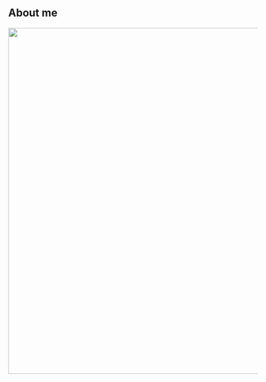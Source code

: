 ## About me

<div align="left">
   <img src="https://dev-to-uploads.s3.amazonaws.com/uploads/articles/ej6a9vk3ntawi1nzlrqk.jpg" height="700px" width= "700px"/>
</div>
